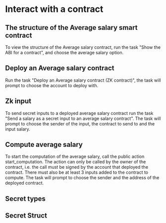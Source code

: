 # Interact with a contract

## The structure of the Average salary smart contract

To view the structure of the Average salary contract, run the task "Show the ABI for a contract", 
and choose the average salary option.

## Deploy an Average salary contract 

Run the task "Deploy an Average salary contract (ZK contract)", the task will prompt to choose the
account to deploy with.

## Zk input

To send secret inputs to a deployed average salary contract run the task 
"Send a salary as a secret input to an average salary contract". The task will prompt to choose the
sender of the input, the contract to send to and the input salary.

## Compute average salary

To start the computation of the average salary, call the public action start_computation. 
The action can only be called by the owner of the contract, i.e.
the call must be signed by the account that deployed the contract.
There must also be at least 3 inputs added to the contract to compute.
The task will prompt to choose the sender and the address of the deployed contract.

## Secret types


## Secret Struct



